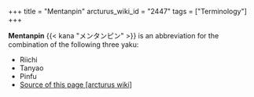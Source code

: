 +++
title = "Mentanpin"
arcturus_wiki_id = "2447"
tags = ["Terminology"]
+++

**Mentanpin** {{< kana "メンタンピン" >}} is an abbreviation for the combination of the following three yaku:

  - Riichi
  - Tanyao
  - Pinfu
- [Source of this page [arcturus wiki]](http://arcturus.su/wiki/Mentanpin)